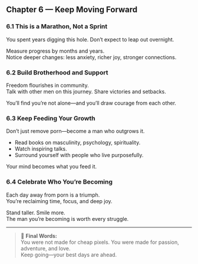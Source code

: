 ## Chapter 6 — Keep Moving Forward

### 6.1 This is a Marathon, Not a Sprint

You spent years digging this hole. Don’t expect to leap out overnight.

Measure progress by months and years.  
Notice deeper changes: less anxiety, richer joy, stronger connections.

### 6.2 Build Brotherhood and Support

Freedom flourishes in community.  
Talk with other men on this journey. Share victories and setbacks.

You’ll find you’re not alone—and you’ll draw courage from each other.

### 6.3 Keep Feeding Your Growth

Don’t just remove porn—become a man who outgrows it.

- Read books on masculinity, psychology, spirituality.  
- Watch inspiring talks.  
- Surround yourself with people who live purposefully.

Your mind becomes what you feed it.

### 6.4 Celebrate Who You’re Becoming

Each day away from porn is a triumph.  
You’re reclaiming time, focus, and deep joy.

Stand taller. Smile more.  
The man you’re becoming is worth every struggle.

---

> 🌟 **Final Words:**  
> You were not made for cheap pixels. You were made for passion, adventure, and love.  
> Keep going—your best days are ahead.